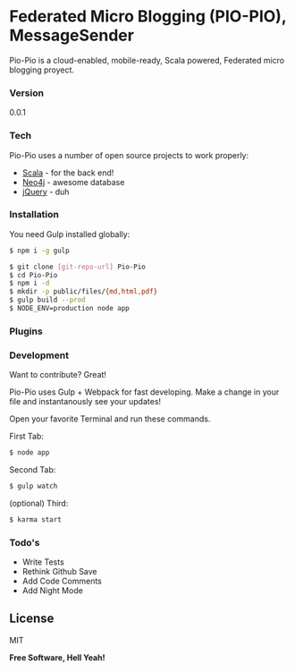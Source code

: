 # Federated Micro Blogging (PIO-PIO), MessageSender

Pio-Pio is a cloud-enabled, mobile-ready,  Scala powered, Federated micro blogging proyect.

### Version
0.0.1

### Tech

Pio-Pio uses a number of open source projects to work properly:

* [Scala] - for the back end!
* [Neo4j] - awesome database
* [jQuery] - duh

### Installation

You need Gulp installed globally:

```sh
$ npm i -g gulp
```

```sh
$ git clone [git-repo-url] Pio-Pio
$ cd Pio-Pio
$ npm i -d
$ mkdir -p public/files/{md,html,pdf}
$ gulp build --prod
$ NODE_ENV=production node app
```

### Plugins

### Development

Want to contribute? Great!

Pio-Pio uses Gulp + Webpack for fast developing.
Make a change in your file and instantanously see your updates!

Open your favorite Terminal and run these commands.

First Tab:
```sh
$ node app
```

Second Tab:
```sh
$ gulp watch
```

(optional) Third:
```sh
$ karma start
```

### Todo's

 - Write Tests
 - Rethink Github Save
 - Add Code Comments
 - Add Night Mode

License
----

MIT


**Free Software, Hell Yeah!**

[Scala]:http://www.scala-lang.org/
[Neo4j]:http://www.neo4j.org/
[AngularJS]:http://angularjs.org
[Gulp]:http://gulpjs.com
[jQuery]:http://jquery.com 
